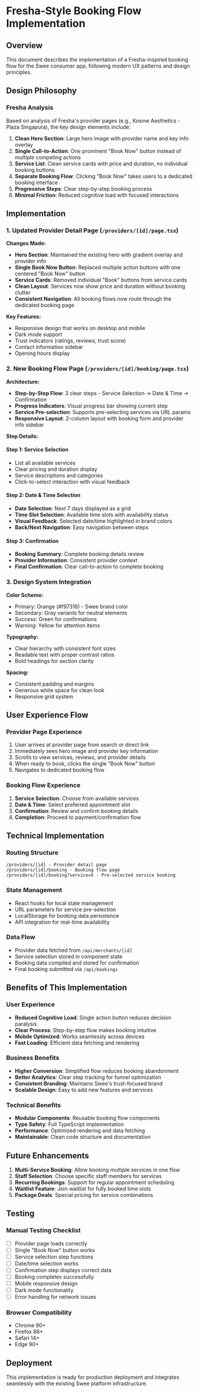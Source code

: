 # Fresha-Style Booking Flow Implementation

## Overview
This document describes the implementation of a Fresha-inspired booking flow for the Swee consumer app, following modern UX patterns and design principles.

## Design Philosophy

### Fresha Analysis
Based on analysis of Fresha's provider pages (e.g., Kosme Aesthetics - Plaza Singapura), the key design elements include:

1. **Clean Hero Section**: Large hero image with provider name and key info overlay
2. **Single Call-to-Action**: One prominent "Book Now" button instead of multiple competing actions
3. **Service List**: Clean service cards with price and duration, no individual booking buttons
4. **Separate Booking Flow**: Clicking "Book Now" takes users to a dedicated booking interface
5. **Progressive Steps**: Clear step-by-step booking process
6. **Minimal Friction**: Reduced cognitive load with focused interactions

## Implementation

### 1. Updated Provider Detail Page (`/providers/[id]/page.tsx`)

**Changes Made:**
- **Hero Section**: Maintained the existing hero with gradient overlay and provider info
- **Single Book Now Button**: Replaced multiple action buttons with one centered "Book Now" button
- **Service Cards**: Removed individual "Book" buttons from service cards
- **Clean Layout**: Services now show price and duration without booking clutter
- **Consistent Navigation**: All booking flows now route through the dedicated booking page

**Key Features:**
- Responsive design that works on desktop and mobile
- Dark mode support
- Trust indicators (ratings, reviews, trust score)
- Contact information sidebar
- Opening hours display

### 2. New Booking Flow Page (`/providers/[id]/booking/page.tsx`)

**Architecture:**
- **Step-by-Step Flow**: 3 clear steps - Service Selection → Date & Time → Confirmation
- **Progress Indicators**: Visual progress bar showing current step
- **Service Pre-selection**: Supports pre-selecting services via URL params
- **Responsive Layout**: 2-column layout with booking form and provider info sidebar

**Step Details:**

#### Step 1: Service Selection
- List all available services
- Clear pricing and duration display
- Service descriptions and categories
- Click-to-select interaction with visual feedback

#### Step 2: Date & Time Selection
- **Date Selection**: Next 7 days displayed as a grid
- **Time Slot Selection**: Available time slots with availability status
- **Visual Feedback**: Selected date/time highlighted in brand colors
- **Back/Next Navigation**: Easy navigation between steps

#### Step 3: Confirmation
- **Booking Summary**: Complete booking details review
- **Provider Information**: Consistent provider context
- **Final Confirmation**: Clear call-to-action to complete booking

### 3. Design System Integration

**Color Scheme:**
- Primary: Orange (#f97316) - Swee brand color
- Secondary: Gray variants for neutral elements
- Success: Green for confirmations
- Warning: Yellow for attention items

**Typography:**
- Clear hierarchy with consistent font sizes
- Readable text with proper contrast ratios
- Bold headings for section clarity

**Spacing:**
- Consistent padding and margins
- Generous white space for clean look
- Responsive grid system

## User Experience Flow

### Provider Page Experience
1. User arrives at provider page from search or direct link
2. Immediately sees hero image and provider key information
3. Scrolls to view services, reviews, and provider details
4. When ready to book, clicks the single "Book Now" button
5. Navigates to dedicated booking flow

### Booking Flow Experience
1. **Service Selection**: Choose from available services
2. **Date & Time**: Select preferred appointment slot
3. **Confirmation**: Review and confirm booking details
4. **Completion**: Proceed to payment/confirmation flow

## Technical Implementation

### Routing Structure
```
/providers/[id] - Provider detail page
/providers/[id]/booking - Booking flow page
/providers/[id]/booking?service=X - Pre-selected service booking
```

### State Management
- React hooks for local state management
- URL parameters for service pre-selection
- LocalStorage for booking data persistence
- API integration for real-time availability

### Data Flow
- Provider data fetched from `/api/merchants/[id]`
- Service selection stored in component state
- Booking data compiled and stored for confirmation
- Final booking submitted via `/api/bookings`

## Benefits of This Implementation

### User Experience
- **Reduced Cognitive Load**: Single action button reduces decision paralysis
- **Clear Process**: Step-by-step flow makes booking intuitive
- **Mobile Optimized**: Works seamlessly across devices
- **Fast Loading**: Efficient data fetching and rendering

### Business Benefits
- **Higher Conversion**: Simplified flow reduces booking abandonment
- **Better Analytics**: Clear step tracking for funnel optimization
- **Consistent Branding**: Maintains Swee's trust-focused brand
- **Scalable Design**: Easy to add new features and services

### Technical Benefits
- **Modular Components**: Reusable booking flow components
- **Type Safety**: Full TypeScript implementation
- **Performance**: Optimized rendering and data fetching
- **Maintainable**: Clean code structure and documentation

## Future Enhancements

1. **Multi-Service Booking**: Allow booking multiple services in one flow
2. **Staff Selection**: Choose specific staff members for services
3. **Recurring Bookings**: Support for regular appointment scheduling
4. **Waitlist Feature**: Join waitlist for fully booked time slots
5. **Package Deals**: Special pricing for service combinations

## Testing

### Manual Testing Checklist
- [ ] Provider page loads correctly
- [ ] Single "Book Now" button works
- [ ] Service selection step functions
- [ ] Date/time selection works
- [ ] Confirmation step displays correct data
- [ ] Booking completes successfully
- [ ] Mobile responsive design
- [ ] Dark mode functionality
- [ ] Error handling for network issues

### Browser Compatibility
- Chrome 90+
- Firefox 88+
- Safari 14+
- Edge 90+

## Deployment

This implementation is ready for production deployment and integrates seamlessly with the existing Swee platform infrastructure.
